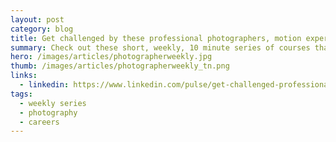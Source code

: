 ```yaml
---
layout: post
category: blog
title: Get challenged by these professional photographers, motion experts and videographers through weekly, 10 minute video courses
summary: Check out these short, weekly, 10 minute series of courses that can help you keep up with the latest and challenge you to practice your skills. You'll learn about photo gear, get inspired by critiques, learn from practicing professional photographers, learn about the latest tools, mobile photography, Final Cut Pro, motion graphics and Nuke.
hero: /images/articles/photographerweekly.jpg
thumb: /images/articles/photographerweekly_tn.png
links:
  - linkedin: https://www.linkedin.com/pulse/get-challenged-professional-photographers-motion-10-video-villalobos
tags:
  - weekly series
  - photography
  - careers
---
```

